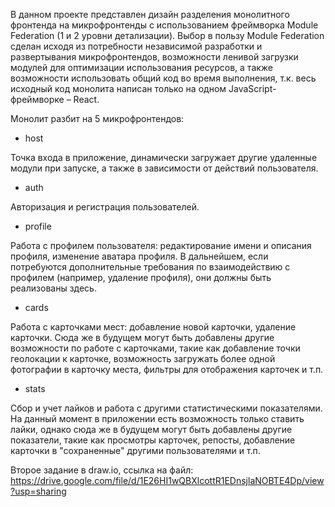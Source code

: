 В данном проекте представлен дизайн разделения монолитного фронтенда на микрофронтенды с использованием фреймворка Module Federation (1 и 2 уровни детализации). Выбор в пользу Module Federation сделан исходя из потребности независимой разработки и развертывания микрофронтендов, возможности ленивой загрузки модулей для оптимизации использования ресурсов, а также возможности использовать общий код во время выполнения, т.к. весь исходный код монолита написан только на одном JavaScript-фреймворке – React.

Монолит разбит на 5 микрофронтендов:

- host

Точка входа в приложение, динамически загружает другие удаленные модули при запуске, а также в зависимости от действий пользователя.

- auth

Авторизация и регистрация пользователей.

- profile

Работа с профилем пользователя: редактирование имени и описания профиля, изменение аватара профиля. В дальнейшем, если потребуются дополнительные требования по взаимодействию с профилем (например, удаление профиля), они должны быть реализованы здесь.

- cards

Работа с карточками мест: добавление новой карточки, удаление карточки. Сюда же в будущем могут быть добавлены другие возможности по работе с карточками, такие как добавление точки геолокации к карточке, возможность загружать более одной фотографии в карточку места, фильтры для отображения карточек и т.п.

- stats

Сбор и учет лайков и работа с другими статистическими показателями. На данный момент в приложении есть возможность только ставить лайки, однако сюда же в будущем могут быть добавлены другие показатели, такие как просмотры карточек, репосты, добавление карточки в "сохраненные" другими пользователями и т.п.

Второе задание в draw.io, ссылка на файл: https://drive.google.com/file/d/1E26HI1wQBXlcottR1EDnsjlaNOBTE4Dp/view?usp=sharing